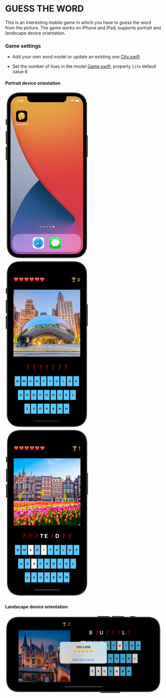 # GUESS THE WORD

This is an interesting mobile game in which you have to guess the word from the picture. The game works on iPhone and iPad, supports portrait  and landscape device orientation.

### Game settings
- Add your own word model or update an existing one <a href="https://github.com/lgreydev/GuessWord/blob/main/GuessWord/City.swift" rel="City.swift" target="_blank">City.swift</a>

- Set the number of lives in the model <a href="https://github.com/lgreydev/GuessWord/blob/main/GuessWord/Game.swift" rel="Game.swift" target="_blank">Game.swift</a>, property  `life`  default value 6


#### Portrait device orientation
<img src="https://github.com/lgreydev/GuessWord/blob/main/Screenshot/screenshot-001.png" width="270"><img src="https://github.com/lgreydev/GuessWord/blob/main/Screenshot/screenshot-002.png" width="270"><img src="https://github.com/lgreydev/GuessWord/blob/main/Screenshot/screenshot-003.png" width="270">

#### Landscape device orientation
<img src="https://github.com/lgreydev/GuessWord/blob/main/Screenshot/screenshot-004.png" hight="190">

